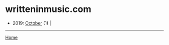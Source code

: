# writteninmusic.com

  * 2019: 
      [October](./writteninmusic-com-2019-10.md) (1) | 

----

[Home](../)
